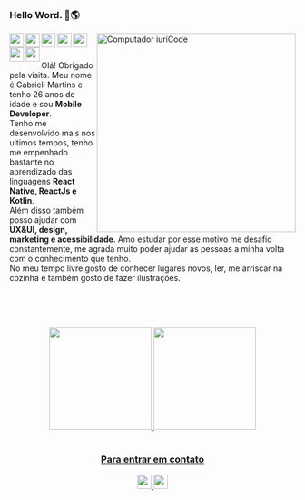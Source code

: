 ### Hello Word. 📲🌎

<img src="https://raw.githubusercontent.com/MicaelliMedeiros/micaellimedeiros/master/image/computer-illustration.png" min-width="300px" max-width="400px" width="350px" align="right" alt="Computador iuriCode">

<div align="center"> 
  <img align="left" height="25" src="https://skillicons.dev/icons?i=react" />
  <img align="left" height="25" src="https://skillicons.dev/icons?i=kotlin" />
  <img align="left" height="25" src="https://skillicons.dev/icons?i=nodejs" />
  <img align="left" height="25" src="https://skillicons.dev/icons?i=ts" />
  <img align="left" height="25" src="https://skillicons.dev/icons?i=js" />
  <img align="left" height="25" src="https://skillicons.dev/icons?i=vue" />
  <img align="left" height="25" src="https://skillicons.dev/icons?i=tailwind" />
</div>
<br><br>

<p align="left"> 
  Olá! Obrigado pela visita. Meu nome é Gabrieli Martins e tenho 26 anos de idade e sou <strong>Mobile Developer</strong>.<br>
  Tenho me desenvolvido mais nos ultimos tempos, tenho me empenhado bastante no aprendizado das linguagens <strong>React Native, ReactJs e Kotlin</strong>.<br>
  Além disso também posso ajudar com <strong>UX&UI, design, marketing e acessibilidade</strong>.
  Amo estudar por esse motivo me desafio constantemente, me agrada muito poder ajudar as pessoas a minha volta com o conhecimento que tenho.<br>
  No meu tempo livre gosto de conhecer lugares novos, ler, me arriscar na cozinha e também gosto de fazer ilustrações.
</p>

<br><br><br>

<div align="center">
 
  <a href="https://github.com/gabrielimartins7">
  <a href="https://github.com/gabrielimartins7">
  <img height="180em" src="https://github-readme-stats.vercel.app/api?username=gabrielimartins7&show_icons=true&theme=cobalt&hide_border=true&include_all_commits=true&count_private=true"/>
  <img height="180em" src="https://github-readme-stats.vercel.app/api/top-langs/?username=gabrielimartins7&layout=compact&langs_count=7&theme=cobalt&hide_border=true"/>
</div>

#

<h3 align="center">Para entrar em contato</h3>

<p align="center">
  <a href="https://www.linkedin.com/in/gabrielimartins7/">
    <img height="25px" src="https://img.shields.io/badge/-LINKEDIN-000000?style=flat-square&logo=Linkedin&logoColor=7e3ace&link=linkedin.com/in/gabrielimartins7/" />
  </a>

  <a href="mailto:martins.gabrieli.07.almeida@gmail.com">
    <img height="25px" src="https://img.shields.io/badge/-GMAIL-000000?style=flat-square&logo=Gmail&logoColor=7e3ace&link=mailto:martins.gabrieli.07.almeida@gmail.com" />
  </a>
</p>


#
